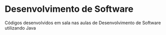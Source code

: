 # Desenvolvimento de Software
Códigos desenvolvidos em sala nas aulas de Desenvolvimento de Software utilizando Java

